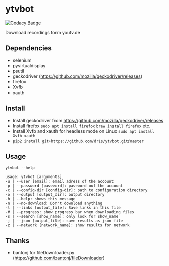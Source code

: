 # ytvbot

[![Codacy Badge](https://api.codacy.com/project/badge/Grade/c19662d802b14473b06a6db8b97f3950)](https://www.codacy.com/app/dr1s/ytvbot?utm_source=github.com&amp;utm_medium=referral&amp;utm_content=dr1s/ytvbot&amp;utm_campaign=Badge_Grade)

Download recordings form youtv.de

## Dependencies
* selenium
* pyvirtualdisplay
* psutil
* geckodriver (https://github.com/mozilla/geckodriver/releases)
* firefox
* Xvfb
* xauth

## Install
* Install geckodriver from https://github.com/mozilla/geckodriver/releases
* Install firefox
    `sudo apt install firefox`
    `brew install firefox`
    etc.
* Install Xvfb and xauth for headless mode on Linux
    `sudo apt install Xvfb xauth`
* `pip2 install git+https://github.com/dr1s/ytvbot.git@master`

## Usage
    ytvbot --help

    usage: ytvbot [arguments]
    -u | --user [email]: email adress of the account
    -p | --password [password]: password ouf the account
    -c | --config-dir [config-dir]: path to configuration directory
    -o | --output [output_dir]: output directory
    -h | --help: shows this message
    -n | --no-download: Don't download anything
    -l | --links [output_file]: Save links in this file
    -# | --progress: show progress bar when downloading files
    -s | --search [show_name]: only look for show_name
    -j | --json [output_file]: save results as json file
    -z | --network [network_name]: show results for network

## Thanks

* bantonj for fileDownloader.py (https://github.com/bantonj/fileDownloader)
